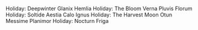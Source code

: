 Holiday: Deepwinter
Glanix
Hemlia
Holiday: The Bloom
Verna
Pluvis
Florum
Holiday: Soltide
Aestia
Calo
Ignus
Holiday: The Harvest Moon
Otun
Messime
Planimor
Holiday: Nocturn
Friga